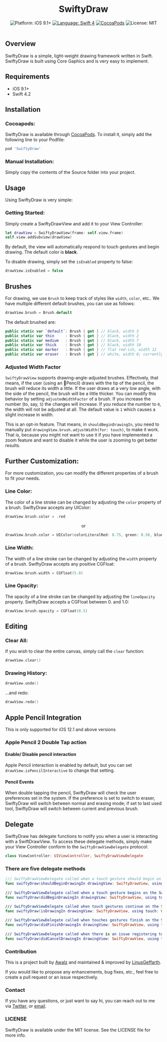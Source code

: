 <h1 align="center">SwiftyDraw</h1>

<p align="center">
    <img src="https://img.shields.io/badge/platform-iOS%209%2B-blue.svg?style=flat" alt="Platform: iOS 9.1+"/>
    <a href="https://developer.apple.com/swift"><img src="https://img.shields.io/badge/language-swift%204-4BC51D.svg?style=flat" alt="Language: Swift 4" /></a>
    <a href="https://cocoapods.org/pods/SwiftyDraw"><img src="https://img.shields.io/cocoapods/v/SwiftyDraw.svg?style=flat" alt="CocoaPods" /></a>
    <img src="http://img.shields.io/badge/license-MIT-lightgrey.svg?style=flat" alt="License: MIT" /> <br><br>
</p>


## Overview

SwiftyDraw is a simple, light-weight drawing framework written in Swift. SwiftyDraw is built using Core Gaphics and is very easy to implement.

## Requirements
* iOS 9.1+
* Swift 4.2

## Installation

### Cocoapods:

SwiftyDraw is available through [CocoaPods](http://cocoapods.org). To install
it, simply add the following line to your Podfile:

```ruby
pod 'SwiftyDraw'
```

### Manual Installation:

Simply copy the contents of the Source folder into your project.

## Usage

Using SwiftyDraw is very simple:

### Getting Started:

Simply create a SwiftyDrawView and add it to your View Controller:

```swift
let drawView = SwiftyDrawView(frame: self.view.frame)
self.view.addSubview(drawView)
```
    
By default, the view will automatically respond to touch gestures and begin drawing. The default color is **black**.

To disable drawing, simply set the `isEnabled` property to false:

```swift
drawView.isEnabled = false
```

## Brushes

For drawing, we use `Brush` to keep track of styles like `width`, `color`, etc.. We have multiple different default brushes, you can use as follows:

```swift
drawView.brush = Brush.default
```

The default brushed are:

```swift
public static var `default`: Brush { get } // black, width 3
public static var thin     : Brush { get } // black, width 2
public static var medium   : Brush { get } // black, width 7
public static var thick    : Brush { get } // black, width 10
public static var marker   : Brush { get } // flat red-ish, width 12
public static var eraser   : Brush { get } // white, width 8; currently this fakes an eraser by using the canvas' background color to draw
```

### Adjusted Width Factor

`SwiftyDrawView` supports drawing-angle-adjusted brushes. Effectively, that means, if the user (using an Pencil) draws with the tip of the pencil, the brush will reduce its width a little. If the user draws at a very low angle, with the side of the pencil, the brush will be a little thicker.
You can modify this behavior by setting `adjustedWidthFactor` of a brush. If you increase the number (to, say, `5`) the changes will increase. If you reduce the number to `0`, the width will not be adjusted at all.
The default value is `1` which causes a slight increase in width.

This is an opt-in feature. That means, in `shouldBeginDrawingIn`, you need to manually put `drawingView.brush.adjustWidth(for: touch)`, to make it work.
That is, because you might not want to use it if you have implemented a zoom feature and want to disable it while the user is zooming to get better results.

## Further Customization:

For more customization, you can modify the different properties of a brush to fit your needs.

### Line Color:

The color of a line stroke can be changed by adjusting the `color` property of a brush. SwiftyDraw accepts any UIColor:

```swift
drawView.brush.color = .red
```
    
<p align="center">
  or
</p>

```swift
drawView.brush.color = UIColor(colorLiteralRed: 0.75, green: 0.50, blue: 0.88, alpha: 1.0)
```    
### Line Width:

The width of a line stroke can be changed by adjusting the `width` property of a brush. SwiftyDraw accepts any positive CGFloat:

```swift
drawView.brush.width = CGFloat(5.0)
```

### Line Opacity:

The opacity of a line stroke can be changed by adjusting the `lineOpacity` property. SwiftyDraw accepts a CGFloat between 0. and 1.0:

```swift
drawView.brush.opacity = CGFloat(0.5)
```
    
## Editing

### Clear All:

If you wish to clear the entire canvas, simply call the `clear` function:

```swift
drawView.clear()
``` 

### Drawing History:

```swift
drawView.undo()
``` 

...and redo:

```swift
drawView.redo()
``` 
    

## Apple Pencil Integration
This is only supported for iOS 12.1 and above versions

### Apple Pencil 2 Double Tap action
#### Enable/ Disable pencil interaction
Apple Pencil interaction is enabled by default, but you can set `drawView.isPencilInteractive` to change that setting.
#### Pencil Events
When double tapping the pencil, SwiftyDraw will check the user preferences set in the system. If the preference is set to switch to eraser, SwiftyDraw will switch between normal and erasing mode; if set to last used tool, SwiftyDraw will switch between current and previous brush.

## Delegate

SwiftyDraw has delegate functions to notify you when a user is interacting with a SwiftDrawView. To access these delegate methods, simply make your View Controller conform to the `SwiftyDrawViewDelegate` protocol:

```swift
class ViewController: UIViewController, SwiftyDrawViewDelegate
```

### There are five delegate methods

```swift
/// SwiftyDrawViewDelegate called when a touch gesture should begin on the SwiftyDrawView using given touch type
func swiftyDraw(shouldBeginDrawingIn drawingView: SwiftyDrawView, using touch: UITouch) -> Bool
    
/// SwiftyDrawViewDelegate called when a touch gesture begins on the SwiftyDrawView.
func swiftyDraw(didBeginDrawingIn drawingView: SwiftyDrawView, using touch: UITouch)

/// SwiftyDrawViewDelegate called when touch gestures continue on the SwiftyDrawView.
func swiftyDraw(isDrawingIn drawingView: SwiftyDrawView, using touch: UITouch)
    
/// SwiftyDrawViewDelegate called when touches gestures finish on the SwiftyDrawView.
func swiftyDraw(didFinishDrawingIn drawingView: SwiftyDrawView, using touch: UITouch)
    
/// SwiftyDrawViewDelegate called when there is an issue registering touch gestures on the  SwiftyDrawView.
func swiftyDraw(didCancelDrawingIn drawingView: SwiftyDrawView, using touch: UITouch)
```
 
### Contribution

This is a project built by [Awalz](https://github.com/Awalz) and maintained & improved by [LinusGeffarth](https://github.com/LinusGeffarth).

If you would like to propose any enhancements, bug fixes, etc., feel free to create a pull request or an issue respectively.

### Contact

If you have any questions, or just want to say hi, you can reach out to me via [Twitter](https://twitter.com/linusgeffarth), or [email](mailto:linus@geffarth.com).

### LICENSE

SwiftyDraw is available under the MIT license. See the LICENSE file for more info.
